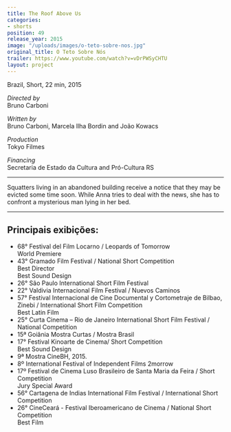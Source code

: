 ```yaml
---
title: The Roof Above Us
categories:
- shorts
position: 49
release_year: 2015
image: "/uploads/images/o-teto-sobre-nos.jpg"
original_title: O Teto Sobre Nós
trailer: https://www.youtube.com/watch?v=vDrPWSyCHTU
layout: project
---
```


Brazil, Short, 22 min, 2015

_Directed by_  
Bruno Carboni

_Written by_  
Bruno Carboni, Marcela Ilha Bordin and João Kowacs

_Production_  
Tokyo Filmes

_Financing_  
Secretaria de Estado da Cultura and Pró-Cultura RS

---

Squatters living in an abandoned building receive a notice that they may be evicted some time soon. While Anna tries to deal with the news, she has to confront a mysterious man lying in her bed.

---

## Principais exibições:

- 68° Festival del Film Locarno / Leopards of Tomorrow  
  World Premiere
- 43° Gramado Film Festival / National Short Competition  
  Best Director  
  Best Sound Design
- 26° São Paulo International Short Film Festival
- 22° Valdivia Internacional Film Festival / Nuevos Caminos
- 57° Festival Internacional de Cine Documental y Cortometraje de Bilbao, Zinebi / International Short Film Competition  
  Best Latin Film
- 25° Curta Cinema – Rio de Janeiro International Short Film Festival / National Competition
- 15ª Goiânia Mostra Curtas / Mostra Brasil
- 17° Festival Kinoarte de Cinema/ Short Competition  
  Best Sound Design
- 9ª Mostra CineBH, 2015.
- 8º International Festival of Independent Films 2morrow
- 17º Festival de Cinema Luso Brasileiro de Santa Maria da Feira / Short Competition  
  Jury Special Award
- 56° Cartagena de Indias International Film Festival / International Short Competition
- 26° CineCeará - Festival Iberoamericano de Cinema / National Short Competition  
  Best Film
